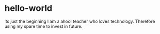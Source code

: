 # hello-world
its just the beginning
I am a ahool teacher who loves technology. Therefore using my spare time to invest in future. 
